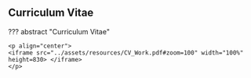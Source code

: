 <style>
  .md-typeset h2 {
    font-size: 0.01rem;
    color: white;
  }
  .md-typeset :is(.admonition,details) {
    margin: 0 0 1.0rem 0;
  }
</style>

## Curriculum Vitae
??? abstract "Curriculum Vitae"

    <p align="center">
    <iframe src="../assets/resources/CV_Work.pdf#zoom=100" width="100%" height=830> </iframe>
    </p>

<br/>
